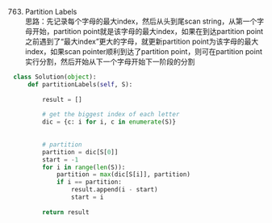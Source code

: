 763. Partition Labels     
思路：先记录每个字母的最大index，然后从头到尾scan string，从第一个字母开始，partition point就是该字母的最大index，如果在到达partition point之前遇到了“最大index”更大的字母，就更新partition point为该字母的最大index，如果scan pointer顺利到达了partition point，则可在partition point实行分割，然后开始从下一个字母开始下一阶段的分割
```Python
class Solution(object):
    def partitionLabels(self, S):
        
        result = []
        
        # get the biggest index of each letter
        dic = {c: i for i, c in enumerate(S)}
    
            
        # partition
        partition = dic[S[0]]
        start = -1
        for i in range(len(S)):
            partition = max(dic[S[i]], partition)
            if i == partition:
                result.append(i - start)
                start = i
                
        return result

```
